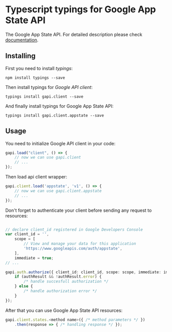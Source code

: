 # Typescript typings for Google App State API
The Google App State API.
For detailed description please check [documentation](https://developers.google.com/games/services/web/api/states).

## Installing

First you need to install *typings*:
```
npm install typings --save 
```

Then install typings for *Google API client*:
```
typings install gapi.client --save 
```

And finally install typings for Google App State API:
```
typings install gapi.client.appstate --save 
```

## Usage

You need to initialize Google API client in your code:
```typescript
gapi.load("client", () => { 
    // now we can use gapi.client
    // ... 
});
```

Then load api client wrapper:
```typescript
gapi.client.load('appstate', 'v1', () => {
    // now we can use gapi.client.appstate
    // ... 
});
```

Don't forget to authenticate your client before sending any request to resources:
```typescript

// declare client_id registered in Google Developers Console
var client_id = '',
    scope = [     
        // View and manage your data for this application
        'https://www.googleapis.com/auth/appstate',
    ],
    immediate = true;
// ...

gapi.auth.authorize({ client_id: client_id, scope: scope, immediate: immediate }, authResult => {
    if (authResult && !authResult.error) {
        /* handle succesfull authorization */
    } else {
        /* handle authorization error */
    }
});            
```

After that you can use Google App State API resources:

```typescript
gapi.client.states.<method name>({ /* method parameters */ })
    .then(response => { /* handling response */ });
```